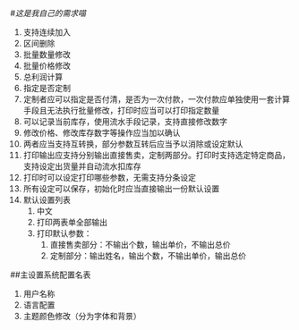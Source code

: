 #$这是我自己的需求喵$
1. 支持连续加入
2. 区间删除
3. 批量数量修改
4. 批量价格修改
5. 总利润计算
6. 指定是否定制
7. 定制者应可以指定是否付清，是否为一次付款，一次付款应单独使用一套计算手段且无法执行批量修改，打印时应当可以打印指定数量
8. 可以记录当前库存，使用流水手段记录，支持直接修改数字
9. 修改价格、修改库存数字等操作应当加以确认
10. 两者应当支持互转换，部分参数互转后应当予以消除或设定默认
11. 打印输出应支持分别输出直接售卖，定制两部分。打印时支持选定特定商品，支持设定出货量并自动流水扣库存
12. 打印时可以设定打印哪些参数，无需支持分条设定
13. 所有设定可以保存，初始化时应当直接输出一份默认设置
14. 默认设置列表
    1. 中文
    2. 打印两表单全部输出
    3. 打印默认参数：
        1. 直接售卖部分：不输出个数，输出单价，不输出总价
        2. 定制部分：输出姓名，输出个数，不输出单价，输出总价

##主设置系统配置名表
1. 用户名称
2. 语言配置
3. 主题颜色修改（分为字体和背景）